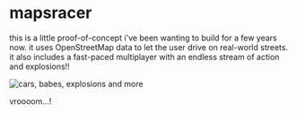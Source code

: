 mapsracer
=========

this is a little proof-of-concept i've been wanting to build for a few years now. it uses OpenStreetMap data to let the user drive on real-world streets. it also includes a fast-paced multiplayer with an endless stream of action and explosions!!

![cars, babes, explosions and more](../master/screenshot.png?raw=true)

vroooom...!

